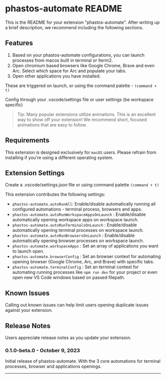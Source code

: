 # phastos-automate README

This is the README for your extension "phastos-automate". After writing up a brief description, we recommend including the following sections.

## Features

1. Based on your phastos-automate configurations, you can launch processes from macos built in terminal or Iterm2.
2. Open chromium based browsers like Google Chrome, Brave and even Arc. Select which space for Arc and populate your tabs.
3. Open other applications you have installed.

These are triggered on launch, or using the command palette - `(command + t)`

Config through your .vscode/settings file or user settings (be workspace specific)

> Tip: Many popular extensions utilize animations. This is an excellent way to show off your extension! We recommend short, focused animations that are easy to follow.

## Requirements

This extension is designed exclusively for `macOS` users. Please refrain from installing if you're using a different operating system.

## Extension Settings

Create a .vscode/settings.json file or using command palette `(command + t)`

This extension contributes the following settings:

- `phastos-automate.autoRunAll`: Enable/disable automatically running all configured automations - terminal process, browsers and apps.
- `phastos-automate.autoRunWorkspaceAppsOnLaunch` : Enable/disable automatically opening workspace apps on workspace launch.
- `phastos-automate.autoRunTerminalsOnLaunch` : Enable/disable automatically opening terminal processes on workspace launch.
- `phastos-automate.autoRunBrowsersOnLaunch` : Enable/disable automatically opening browser processes on workspace launch.
- `phastos-automate.workspaceApps` : Set an array of applications you want to launch open.
- `phastos-automate.browserConfig` : Set an browser context for automating opening browser (Google Chrome, Arc, and Brave) with specific tabs.
- `phastos-automate.terminalConfig` : Set an terminal context for automating running processes like `npm run dev` for your project or even open new VS Code windows based on passed filepath.

## Known Issues

Calling out known issues can help limit users opening duplicate issues against your extension.

## Release Notes

Users appreciate release notes as you update your extension.

### 0.1.0-beta.0 - October 9, 2023

Initial release of phastos-automate. With the 3 core automations for terminal processes, browser and applications openings.

---
